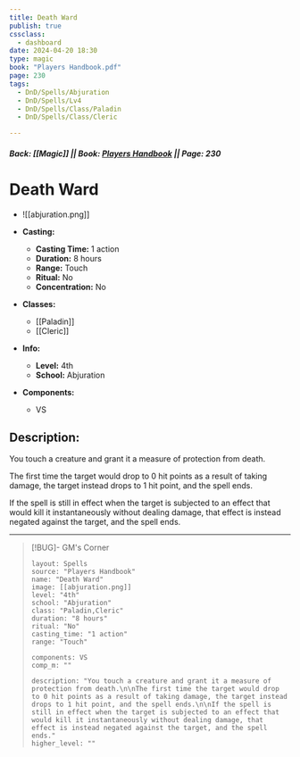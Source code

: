 ```yaml
---
title: Death Ward
publish: true
cssclass:
  - dashboard
date: 2024-04-20 18:30
type: magic
book: "Players Handbook.pdf"
page: 230
tags:
  - DnD/Spells/Abjuration
  - DnD/Spells/Lv4
  - DnD/Spells/Class/Paladin
  - DnD/Spells/Class/Cleric

---
```


##### Back: [[Magic]] || Book: [Players Handbook](https://drive.google.com/drive/folders/1O5bhpYizcIT5xxAoLOuzCRht_PVS7VSG?usp=sharing) || Page: 230

# Death Ward
- ![[abjuration.png]]
- **Casting:**
    - **Casting Time:** 1 action
    - **Duration:** 8 hours
    - **Range:** Touch
    - **Ritual:** No
    - **Concentration:** No
- **Classes:**
    - [[Paladin]]
    - [[Cleric]]

- **Info:**
    - **Level:** 4th
    - **School:** Abjuration
- **Components:**
    - VS


## Description:
You touch a creature and grant it a measure of protection from death.

The first time the target would drop to 0 hit points as a result of taking damage, the target instead drops to 1 hit point, and the spell ends.

If the spell is still in effect when the target is subjected to an effect that would kill it instantaneously without dealing damage, that effect is instead negated against the target, and the spell ends.



---

> [!BUG]- GM's Corner
>
> ```statblock
> layout: Spells
> source: "Players Handbook"
> name: "Death Ward"
> image: [[abjuration.png]]
> level: "4th"
> school: "Abjuration"
> class: "Paladin,Cleric"
> duration: "8 hours"
> ritual: "No"
> casting_time: "1 action"
> range: "Touch"
>
> components: VS
> comp_m: ""
>
> description: "You touch a creature and grant it a measure of protection from death.\n\nThe first time the target would drop to 0 hit points as a result of taking damage, the target instead drops to 1 hit point, and the spell ends.\n\nIf the spell is still in effect when the target is subjected to an effect that would kill it instantaneously without dealing damage, that effect is instead negated against the target, and the spell ends."
> higher_level: ""
> ```
